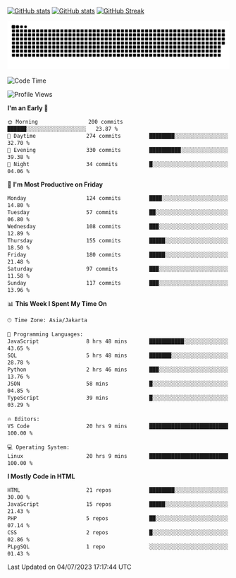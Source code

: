 [![GitHub stats](https://github-readme-stats.vercel.app/api?username=aurelioklv&card_width=500&show_icons=true&rank_icon=github&theme=solarized-dark#gh-dark-mode-only)](https://github.com/anuraghazra/github-readme-stats#gh-dark-mode-only)
[![GitHub stats](https://github-readme-stats.vercel.app/api?username=aurelioklv&card_width=500&show_icons=true&rank_icon=github&theme=buefy#gh-light-mode-only)](https://github.com/anuraghazra/github-readme-stats#gh-light-mode-only)
[![GitHub Streak](https://streak-stats.demolab.com/?user=aurelioklv&card_width=336&theme=solarized-dark)](https://git.io/streak-stats)

<picture>
  <source media="(prefers-color-scheme: dark)" srcset="https://raw.githubusercontent.com/aurelioklv/aurelioklv/snake-output/github-contribution-grid-snake-dark.svg">
  <source media="(prefers-color-scheme: light)" srcset="https://raw.githubusercontent.com/aurelioklv/aurelioklv/snake-output/github-contribution-grid-snake.svg">
  <img alt="github contribution grid snake animation" src="https://raw.githubusercontent.com/aurelioklv/aurelioklv/snake-output/github-contribution-grid-snake.svg">
</picture>

<!--START_SECTION:waka-->
![Code Time](http://img.shields.io/badge/Code%20Time-102%20hrs%2036%20mins-blue)

![Profile Views](http://img.shields.io/badge/Profile%20Views-0-blue)

**I'm an Early 🐤** 

```text
🌞 Morning                200 commits         ██████░░░░░░░░░░░░░░░░░░░   23.87 % 
🌆 Daytime                274 commits         ████████░░░░░░░░░░░░░░░░░   32.70 % 
🌃 Evening                330 commits         ██████████░░░░░░░░░░░░░░░   39.38 % 
🌙 Night                  34 commits          █░░░░░░░░░░░░░░░░░░░░░░░░   04.06 % 
```
📅 **I'm Most Productive on Friday** 

```text
Monday                   124 commits         ████░░░░░░░░░░░░░░░░░░░░░   14.80 % 
Tuesday                  57 commits          ██░░░░░░░░░░░░░░░░░░░░░░░   06.80 % 
Wednesday                108 commits         ███░░░░░░░░░░░░░░░░░░░░░░   12.89 % 
Thursday                 155 commits         █████░░░░░░░░░░░░░░░░░░░░   18.50 % 
Friday                   180 commits         █████░░░░░░░░░░░░░░░░░░░░   21.48 % 
Saturday                 97 commits          ███░░░░░░░░░░░░░░░░░░░░░░   11.58 % 
Sunday                   117 commits         ███░░░░░░░░░░░░░░░░░░░░░░   13.96 % 
```


📊 **This Week I Spent My Time On** 

```text
🕑︎ Time Zone: Asia/Jakarta

💬 Programming Languages: 
JavaScript               8 hrs 48 mins       ███████████░░░░░░░░░░░░░░   43.65 % 
SQL                      5 hrs 48 mins       ███████░░░░░░░░░░░░░░░░░░   28.78 % 
Python                   2 hrs 46 mins       ███░░░░░░░░░░░░░░░░░░░░░░   13.76 % 
JSON                     58 mins             █░░░░░░░░░░░░░░░░░░░░░░░░   04.85 % 
TypeScript               39 mins             █░░░░░░░░░░░░░░░░░░░░░░░░   03.29 % 

🔥 Editors: 
VS Code                  20 hrs 9 mins       █████████████████████████   100.00 % 

💻 Operating System: 
Linux                    20 hrs 9 mins       █████████████████████████   100.00 % 
```

**I Mostly Code in HTML** 

```text
HTML                     21 repos            ████████░░░░░░░░░░░░░░░░░   30.00 % 
JavaScript               15 repos            █████░░░░░░░░░░░░░░░░░░░░   21.43 % 
PHP                      5 repos             ██░░░░░░░░░░░░░░░░░░░░░░░   07.14 % 
CSS                      2 repos             █░░░░░░░░░░░░░░░░░░░░░░░░   02.86 % 
PLpgSQL                  1 repo              ░░░░░░░░░░░░░░░░░░░░░░░░░   01.43 % 
```




 Last Updated on 04/07/2023 17:17:44 UTC
<!--END_SECTION:waka-->
